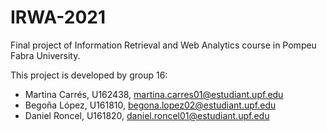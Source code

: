 # IRWA-2021
Final project of Information Retrieval and Web Analytics course in Pompeu Fabra University.

This project is developed by group 16:
- Martina Carrés, U162438, martina.carres01@estudiant.upf.edu
- Begoña López, U161810, begona.lopez02@estudiant.upf.edu
- Daniel Roncel, U161820, daniel.roncel01@estudiant.upf.edu
